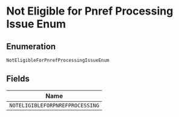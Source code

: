 
# Not Eligible for Pnref Processing Issue Enum

## Enumeration

`NotEligibleForPnrefProcessingIssueEnum`

## Fields

| Name |
|  --- |
| `NOTELIGIBLEFORPNREFPROCESSING` |

